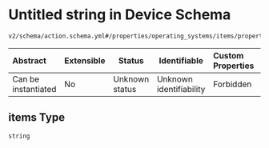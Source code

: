 # Untitled string in Device Schema

```txt
v2/schema/action.schema.yml#/properties/operating_systems/items/properties/steps/items/properties/actions/items/oneOf/17/properties/adb:reboot/properties/args/items
```




| Abstract            | Extensible | Status         | Identifiable            | Custom Properties | Additional Properties | Access Restrictions | Defined In                                                           |
| :------------------ | ---------- | -------------- | ----------------------- | :---------------- | --------------------- | ------------------- | -------------------------------------------------------------------- |
| Can be instantiated | No         | Unknown status | Unknown identifiability | Forbidden         | Allowed               | none                | [device.schema.json\*](../device.schema.json "open original schema") |

## items Type

`string`
